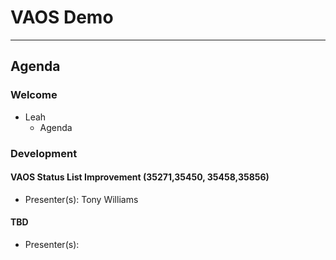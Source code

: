 # VAOS Demo

---

## Agenda

### Welcome

- Leah 
  - Agenda

### Development

#### VAOS Status List Improvement (35271,35450, 35458,35856)  
  - Presenter(s): Tony Williams

#### TBD
  - Presenter(s): 
 






